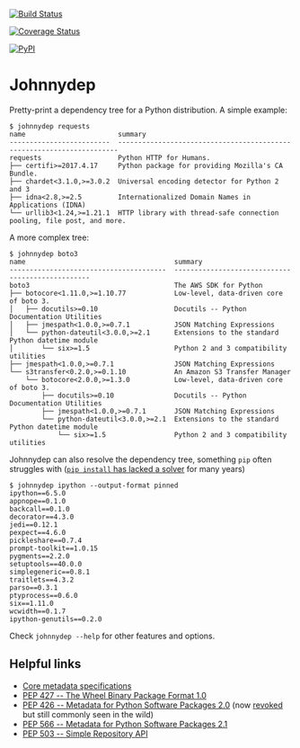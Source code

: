 [![Build Status](https://travis-ci.org/wimglenn/johnnydep.svg?branch=master)](https://travis-ci.org/wimglenn/johnnydep)

[![Coverage Status](https://coveralls.io/repos/github/wimglenn/johnnydep/badge.svg?branch=CI)](https://coveralls.io/github/wimglenn/johnnydep?branch=CI)

[![PyPI](https://img.shields.io/pypi/v/johnnydep.svg)](https://pypi.org/project/johnnydep/)


Johnnydep
=========

Pretty-print a dependency tree for a Python distribution. A simple example:

    $ johnnydep requests
    name                       summary
    -------------------------  ----------------------------------------------------------------------
    requests                   Python HTTP for Humans.
    ├── certifi>=2017.4.17     Python package for providing Mozilla's CA Bundle.
    ├── chardet<3.1.0,>=3.0.2  Universal encoding detector for Python 2 and 3
    ├── idna<2.8,>=2.5         Internationalized Domain Names in Applications (IDNA)
    └── urllib3<1.24,>=1.21.1  HTTP library with thread-safe connection pooling, file post, and more.

A more complex tree:

    $ johnnydep boto3
    name                                     summary
    ---------------------------------------  -------------------------------------------------
    boto3                                    The AWS SDK for Python
    ├── botocore<1.11.0,>=1.10.77            Low-level, data-driven core of boto 3.
    │   ├── docutils>=0.10                   Docutils -- Python Documentation Utilities
    │   ├── jmespath<1.0.0,>=0.7.1           JSON Matching Expressions
    │   └── python-dateutil<3.0.0,>=2.1      Extensions to the standard Python datetime module
    │       └── six>=1.5                     Python 2 and 3 compatibility utilities
    ├── jmespath<1.0.0,>=0.7.1               JSON Matching Expressions
    └── s3transfer<0.2.0,>=0.1.10            An Amazon S3 Transfer Manager
        └── botocore<2.0.0,>=1.3.0           Low-level, data-driven core of boto 3.
            ├── docutils>=0.10               Docutils -- Python Documentation Utilities
            ├── jmespath<1.0.0,>=0.7.1       JSON Matching Expressions
            └── python-dateutil<3.0.0,>=2.1  Extensions to the standard Python datetime module
                └── six>=1.5                 Python 2 and 3 compatibility utilities

Johnnydep can also resolve the dependency tree, something `pip` often struggles with ([`pip install` has lacked a solver](https://github.com/pypa/pip/issues/988) for many years)

    $ johnnydep ipython --output-format pinned
    ipython==6.5.0
    appnope==0.1.0
    backcall==0.1.0
    decorator==4.3.0
    jedi==0.12.1
    pexpect==4.6.0
    pickleshare==0.7.4
    prompt-toolkit==1.0.15
    pygments==2.2.0
    setuptools==40.0.0
    simplegeneric==0.8.1
    traitlets==4.3.2
    parso==0.3.1
    ptyprocess==0.6.0
    six==1.11.0
    wcwidth==0.1.7
    ipython-genutils==0.2.0

Check `johnnydep --help` for other features and options.


Helpful links
-------------

* [Core metadata specifications](https://packaging.python.org/specifications/core-metadata/)
* [PEP 427 -- The Wheel Binary Package Format 1.0](https://www.python.org/dev/peps/pep-0427/)
* [PEP 426 -- Metadata for Python Software Packages 2.0](https://www.python.org/dev/peps/pep-0426/) (now [revoked](https://www.python.org/dev/peps/pep-0426/#pep-withdrawal) but still commonly seen in the wild)
* [PEP 566 -- Metadata for Python Software Packages 2.1](https://www.python.org/dev/peps/pep-0566/)
* [PEP 503 -- Simple Repository API](https://www.python.org/dev/peps/pep-0503/)
